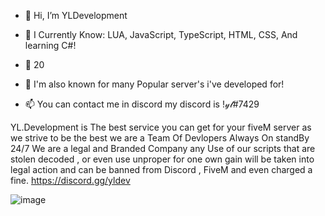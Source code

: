 - 👋 Hi, I’m  YLDevelopment

- 👀 I Currently Know: LUA, JavaScript, TypeScript, HTML, CSS, And learning C#!

- 🌱 20

- 💞️ I'm also known for many Popular server's i've developed for!

- 📫 You can contact me in discord my discord is !𝓎𝓁#7429

YL.Development is The best service you can get for your fiveM server as we strive to be the best we are a 
     Team Of Devlopers Always On standBy 24/7 We are a legal and Branded Company any Use of our scripts that are stolen 
  decoded , or even use unproper for one own gain will be taken into legal action and can be banned from Discord , FiveM and even 
       charged a fine. https://discord.gg/yldev
       
       
       
       
       
![image](https://user-images.githubusercontent.com/121241730/209171757-98b1222f-ebeb-4f73-ac42-6606174385fc.png)



               

